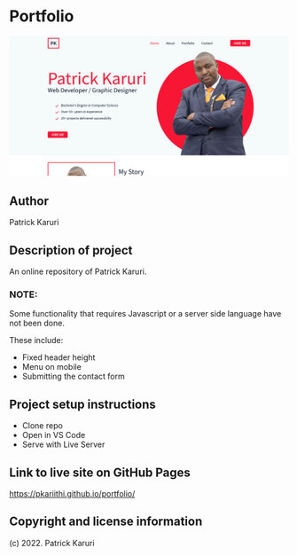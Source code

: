 # Portfolio

![Portfolio Screenshot](https://raw.githubusercontent.com/pkariithi/portfolio/master/screenshot.png?v=1)

## Author
Patrick Karuri

## Description of project
An online repository of Patrick Karuri.

### NOTE:
Some functionality that requires Javascript or a server side language have not been done.

These include:
- Fixed header height
- Menu on mobile
- Submitting the contact form

## Project setup instructions
- Clone repo
- Open in VS Code
- Serve with Live Server

## Link to live site on GitHub Pages
https://pkariithi.github.io/portfolio/

## Copyright and license information
(c) 2022. Patrick Karuri
